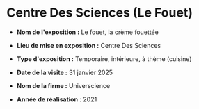 # Centre Des Sciences (Le Fouet)

- **Nom de l'exposition :** Le fouet, la crème fouettée

- **Lieu de mise en exposition :** Centre Des Sciences

- **Type d'exposition :** Temporaire, intérieure, à thème (cuisine)

- **Date de la visite :** 31 janvier 2025

- **Nom de la firme :** Universcience

- **Année de réalisation** : 2021

# 
